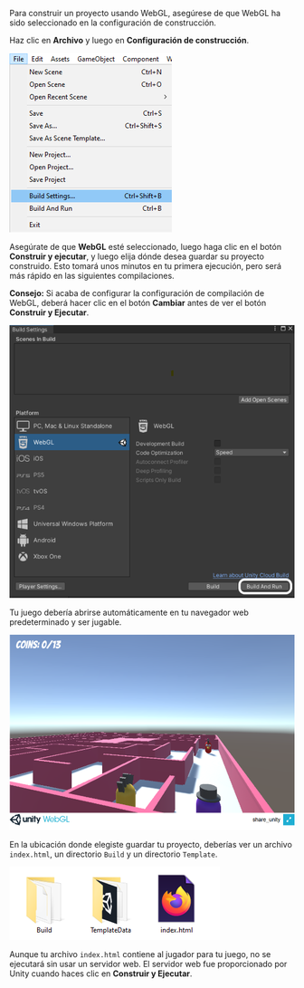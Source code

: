 Para construir un proyecto usando WebGL, asegúrese de que WebGL ha sido seleccionado en la configuración de construcción.

Haz clic en **Archivo** y luego en **Configuración de construcción**.

![menú de archivo mostrado con configuración de construcción resaltada](images/1_file_build_settings.png)

Asegúrate de que **WebGL** esté seleccionado, luego haga clic en el botón **Construir y ejecutar**, y luego elija dónde desea guardar su proyecto construido. Esto tomará unos minutos en tu primera ejecución, pero será más rápido en las siguientes compilaciones.

**Consejo:** Si acaba de configurar la configuración de compilación de WebGL, deberá hacer clic en el botón **Cambiar** antes de ver el botón **Construir y Ejecutar**.

![Botón Construir y Ejecutar resaltado en el menú Configuración de Construcción](images/7_build_run.png)

Tu juego debería abrirse automáticamente en tu navegador web predeterminado y ser jugable.

![el jugador WeGL mostrado con un juego en ejecución](images/8_webgl_player.png)

En la ubicación donde elegiste guardar tu proyecto, deberías ver un archivo `index.html`, un directorio `Build` y un directorio `Template`.

![dos directorios y un archivo de índice mostrado](images/8a_webgl_files.png)

Aunque tu archivo `index.html` contiene al jugador para tu juego, no se ejecutará sin usar un servidor web. El servidor web fue proporcionado por Unity cuando haces clic en **Construir y Ejecutar**.
